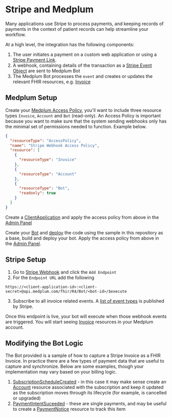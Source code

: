 # Stripe and Medplum

Many applications use Stripe to process payments, and keeping records of payments in the context of patient records can help streamline your workflow.

At a high level, the integration has the following components:

1. The user initiates a payment on a custom web application or using a [Stripe Payment Link](https://stripe.com/payments/payment-links).
2. A webhook, containing details of the transaction as a [Stripe Event Object](https://stripe.com/docs/api/events/object) are sent to Medplum Bot
3. The Medplum Bot processes the `event` and creates or updates the relevant FHIR resources, e.g. [Invoice](https://www.medplum.com/docs/api/fhir/resources/invoice)

## Medplum Setup

Create your [Medplum Access Policy](https://www.medplum.com/docs/auth/access-control#resource-type), you'll want to include three resource types `Invoice`, `Account` and `Bot` (read-only). An Access Policy is important because you want to make sure that the system sending webhooks only has the minimal set of permissions needed to function. Example below.

```json
{
  "resourceType": "AccessPolicy",
  "name": "Stripe Webhook Access Policy",
  "resource": [
    {
      "resourceType": "Invoice"
    },
    {
      "resourceType": "Account"
    },
    {
      "resourceType": "Bot",
      "readonly": true
    }
  ]
}
```

Create a [ClientApplication](https://www.medplum.com/docs/auth/client-credentials) and apply the access policy from above in the [Admin Panel](https://app.medplum.com/admin/project)

Create your [Bot](https://www.medplum.com/docs/bots/bot-basics) and [deploy](https://www.medplum.com/docs/bots/bots-in-production#deploying-your-bot) the code using the sample in this repository as a base, build and deploy your bot. Apply the access policy from above in the [Admin Panel](https://app.medplum.com/admin/project).

## Stripe Setup

1. Go to [Stripe Webhook](https://dashboard.stripe.com/webhooks) and click the `Add Endpoint`
2. For the `Endpoint URL` add the following

```url
https://<client-application-id>:<client-secret>@api.medplum.com/fhir/R4/Bot/<bot-id>/$execute
```

3. Subscribe to all invoice related events. A [list of event types](https://stripe.com/docs/api/events/types#event_types-invoice.created) is published by Stripe.

Once this endpoint is live, your bot will execute when those webhook events are triggered. You will start seeing [Invoice](https://app.medplum.com/Invoice) resources in your Medplum account.

## Modifying the Bot Logic

The Bot provided is a sample of how to capture a Stripe Invoice as a FHIR Invoice. In practice there are a few types of payment data that are useful to capture and synchronize. Below are some examples, though your implementation may vary based on your billing logic.

1. [SubscriptionScheduleCreated](https://stripe.com/docs/api/subscription_schedules/object) - in this case it may make sense create an [Account](https://www.medplum.com/docs/api/fhir/resources/account) resource associated with the subscription and keep it updated as the subscription moves through its lifecycle (for example, is cancelled or upgraded)
2. [PaymentIntentSuceeded](https://stripe.com/docs/api/payment_intents/object) - these are single payments, and may be useful to create a [PaymentNotice](https://www.medplum.com/docs/api/fhir/resources/paymentnotice) resource to track this item
